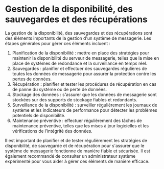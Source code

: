 # Gestion de la disponibilité, des sauvegardes et des récupérations

La gestion de la disponibilité, des sauvegardes et des récupérations sont des éléments importants de la gestion d'un système de messagerie. Les étapes générales pour gérer ces éléments incluent :

1. Planification de la disponibilité : mettre en place des stratégies pour maintenir la disponibilité du serveur de messagerie, telles que la mise en place de systèmes de redondance et la surveillance en temps réel.
2. Sauvegardes : planifier et effectuer des sauvegardes régulières de toutes les données de messagerie pour assurer la protection contre les pertes de données.
3. Récupération : planifier et tester les procédures de récupération en cas de panne du système ou de perte de données.
4. Stockage des données : s'assurer que les données de messagerie sont stockées sur des supports de stockage fiables et redondants.
5. Surveillance de la disponibilité : surveiller régulièrement les journaux de système et les indicateurs de performance pour détecter les problèmes potentiels de disponibilité.
6. Maintenance préventive : effectuer régulièrement des tâches de maintenance préventive, telles que les mises à jour logicielles et les vérifications de l'intégrité des données.

Il est important de planifier et de tester régulièrement les stratégies de disponibilité, de sauvegarde et de récupération pour s'assurer que le système de messagerie fonctionne de manière fiable et sécurisée. Il est également recommandé de consulter un administrateur système expérimenté pour vous aider à gérer ces éléments de manière efficace.
